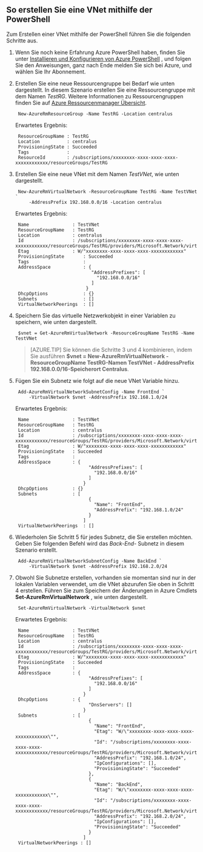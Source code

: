 ## <a name="how-to-create-a-vnet-using-powershell"></a>So erstellen Sie eine VNet mithilfe der PowerShell
Zum Erstellen einer VNet mithilfe der PowerShell führen Sie die folgenden Schritte aus.

1. Wenn Sie noch keine Erfahrung Azure PowerShell haben, finden Sie unter [Installieren und Konfigurieren von Azure PowerShell](../articles/powershell-install-configure.md) , und folgen Sie den Anweisungen, ganz nach Ende melden Sie sich bei Azure, und wählen Sie Ihr Abonnement.
    
2. Erstellen Sie eine neue Ressourcengruppe bei Bedarf wie unten dargestellt. In diesem Szenario erstellen Sie eine Ressourcengruppe mit dem Namen *TestRG*. Weitere Informationen zu Ressourcengruppen finden Sie auf [Azure Ressourcenmanager Übersicht](../articles/resource-group-overview.md).

        New-AzureRmResourceGroup -Name TestRG -Location centralus

    Erwartetes Ergebnis:
    
        ResourceGroupName : TestRG
        Location          : centralus
        ProvisioningState : Succeeded
        Tags              :
        ResourceId        : /subscriptions/xxxxxxxx-xxxx-xxxx-xxxx-xxxxxxxxxxxx/resourceGroups/TestRG   

3. Erstellen Sie eine neue VNet mit dem Namen *TestVNet*, wie unten dargestellt.

        New-AzureRmVirtualNetwork -ResourceGroupName TestRG -Name TestVNet `
            -AddressPrefix 192.168.0.0/16 -Location centralus   
        
    Erwartetes Ergebnis:

        Name                : TestVNet
        ResourceGroupName   : TestRG
        Location            : centralus
        Id                  : /subscriptions/xxxxxxxx-xxxx-xxxx-xxxx-xxxxxxxxxxxx/resourceGroups/TestRG/providers/Microsoft.Network/virtualNetworks/TestVNet
        Etag                : W/"xxxxxxxx-xxxx-xxxx-xxxx-xxxxxxxxxxxx"
        ProvisioningState       : Succeeded
        Tags                    : 
        AddressSpace            : {
                                   "AddressPrefixes": [
                                     "192.168.0.0/16"
                                   ]
                                 }
        DhcpOptions             : {}
        Subnets                 : []
        VirtualNetworkPeerings  : []

4. Speichern Sie das virtuelle Netzwerkobjekt in einer Variablen zu speichern, wie unten dargestellt.

        $vnet = Get-AzureRmVirtualNetwork -ResourceGroupName TestRG -Name TestVNet
    
    >[AZURE.TIP] Sie können die Schritte 3 und 4 kombinieren, indem Sie ausführen **$vnet = New-AzureRmVirtualNetwork - ResourceGroupName TestRG-Namen TestVNet - AddressPrefix 192.168.0.0/16-Speicherort Centralus**.

5. Fügen Sie ein Subnetz wie folgt auf die neue VNet Variable hinzu.

        Add-AzureRmVirtualNetworkSubnetConfig -Name FrontEnd `
            -VirtualNetwork $vnet -AddressPrefix 192.168.1.0/24
        
    Erwartetes Ergebnis:

        Name                : TestVNet
        ResourceGroupName   : TestRG
        Location            : centralus
        Id                  : /subscriptions/xxxxxxxx-xxxx-xxxx-xxxx-xxxxxxxxxxxx/resourceGroups/TestRG/providers/Microsoft.Network/virtualNetworks/TestVNet
        Etag                : W/"xxxxxxxx-xxxx-xxxx-xxxx-xxxxxxxxxxxx"
        ProvisioningState   : Succeeded
        Tags                :
        AddressSpace        : {
                                  "AddressPrefixes": [
                                    "192.168.0.0/16"
                                  ]
                                }
        DhcpOptions         : {}
        Subnets             : [
                                  {
                                    "Name": "FrontEnd",
                                    "AddressPrefix": "192.168.1.0/24"
                                  }
                                ]
        VirtualNetworkPeerings  : []

6. Wiederholen Sie Schritt 5 für jedes Subnetz, die Sie erstellen möchten. Geben Sie folgenden Befehl wird das *Back-End-* Subnetz in diesem Szenario erstellt.

        Add-AzureRmVirtualNetworkSubnetConfig -Name BackEnd `
            -VirtualNetwork $vnet -AddressPrefix 192.168.2.0/24

7. Obwohl Sie Subnetze erstellen, vorhanden sie momentan sind nur in der lokalen Variablen verwendet, um die VNet abzurufen Sie oben in Schritt 4 erstellen. Führen Sie zum Speichern der Änderungen in Azure Cmdlets **Set-AzureRmVirtualNetwork** , wie unten dargestellt.

        Set-AzureRmVirtualNetwork -VirtualNetwork $vnet 
        
    Erwartetes Ergebnis:

        Name                : TestVNet
        ResourceGroupName   : TestRG
        Location            : centralus
        Id                  : /subscriptions/xxxxxxxx-xxxx-xxxx-xxxx-xxxxxxxxxxxx/resourceGroups/TestRG/providers/Microsoft.Network/virtualNetworks/TestVNet
        Etag                : W/"xxxxxxxx-xxxx-xxxx-xxxx-xxxxxxxxxxxx"
        ProvisioningState   : Succeeded
        Tags                :
        AddressSpace        : {
                                  "AddressPrefixes": [
                                    "192.168.0.0/16"
                                  ]
                                }
        DhcpOptions         : {
                                  "DnsServers": []
                                }
        Subnets             : [
                                  {
                                    "Name": "FrontEnd",
                                    "Etag": "W/\"xxxxxxxx-xxxx-xxxx-xxxx-xxxxxxxxxxxx\"",
                                    "Id": "/subscriptions/xxxxxxxx-xxxx-xxxx-xxxx-xxxxxxxxxxxx/resourceGroups/TestRG/providers/Microsoft.Network/virtualNetworks/TestVNet/subnets/FrontEnd",
                                    "AddressPrefix": "192.168.1.0/24",
                                    "IpConfigurations": [],
                                    "ProvisioningState": "Succeeded"
                                  },
                                  {
                                    "Name": "BackEnd",
                                    "Etag": "W/\"xxxxxxxx-xxxx-xxxx-xxxx-xxxxxxxxxxxx\"",
                                    "Id": "/subscriptions/xxxxxxxx-xxxx-xxxx-xxxx-xxxxxxxxxxxx/resourceGroups/TestRG/providers/Microsoft.Network/virtualNetworks/TestVNet/subnets/BackEnd",
                                    "AddressPrefix": "192.168.2.0/24",
                                    "IpConfigurations": [],
                                    "ProvisioningState": "Succeeded"
                                  }
                                ]
        VirtualNetworkPeerings : []
